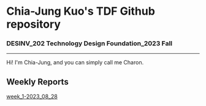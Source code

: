 # Chia-Jung Kuo's TDF Github repository
### DESINV_202 Technology Design Foundation_2023 Fall
---
Hi! I'm Chia-Jung, and you can simply call me Charon.


## Weekly Reports

[week_1-2023_08_28](https://github.com/Berkeley-MDes/tdf-fa23-chiajungkuo/blob/main/weekly-reports/2023_08_28-report-1.md)


